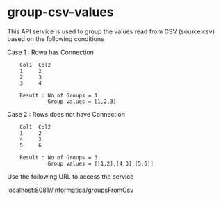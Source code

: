 # group-csv-values

This API service is used to group the values read from CSV (source.csv) based on the following conditions

Case 1 : Rowa has Connection

        Col1  Col2
        1     2
        2     3
        3     4
        
        Result : No of Groups = 1
                 Group values = [1,2,3]
                 
Case 2 : Rows does not have Connection

        Col1  Col2
        1     2
        4     3
        5     6
        
        Result : No of Groups = 3
                 Group values = [[1,2],[4,3],[5,6]]
                 
                 
Use the following URL to access the service

localhost:8081//informatica/groupsFromCsv
